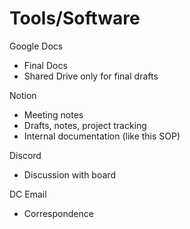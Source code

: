 # Tools/Software

Google Docs

- Final Docs
- Shared Drive only for final drafts

Notion

- Meeting notes
- Drafts, notes, project tracking
- Internal documentation (like this SOP)

Discord

- Discussion with board

DC Email

- Correspondence